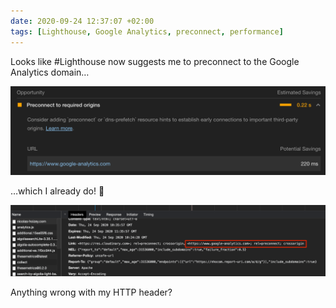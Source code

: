 ```yaml
---
date: 2020-09-24 12:37:07 +02:00
tags: [Lighthouse, Google Analytics, preconnect, performance]
---
```


Looks like #Lighthouse now suggests me to preconnect to the Google Analytics domain…

![Lighthouse suggests to preconnect to Google Analytics](lighthouse-suggests-preconnect.png)

…which I already do! 🤔

![The server tells the browser to preconnect to Google Analytics](preconnect-to-google-analytics.png)

Anything wrong with my HTTP header?
